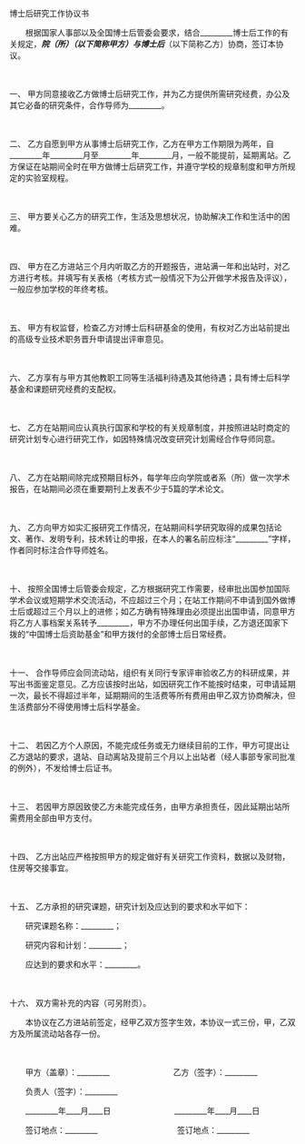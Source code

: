 



博士后研究工作协议书



 

　　根据国家人事部以及全国博士后管委会要求，结合_________博士后工作的有关规定，_________院（所）（以下简称甲方）与博士后_________（以下简称乙方）协商，签订本协议。

　　

一、
甲方同意接收乙方做博士后研究工作，并为乙方提供所需研究经费，办公及其它必备的研究条件，合作导师为_________。

　　

二、
乙方自愿到甲方从事博士后研究工作，乙方在甲方工作期限为两年，自_________年_________月至_________年_________月，一般不能提前，延期离站。乙方保证在站期间全时在甲方做博士后研究工作，并遵守学校的规章制度和甲方所规定的实验室规程。

　　

三、
甲方要关心乙方的研究工作，生活及思想状况，协助解决工作和生活中的困难。

　　

四、
甲方在乙方进站三个月内听取乙方的开题报告，进站满一年和出站时，对乙方进行考核。并填写有关表格（考核方式一般情况下为公开做学术报告及评议），一般应参加学校的年终考核。

　　

五、
甲方有权监督，检查乙方对博士后科研基金的使用，有权对乙方出站前提出的高级专业技术职务晋升申请提出评审意见。

　　

六、
乙方享有与甲方其他教职工同等生活福利待遇及其他待遇；具有博士后科学基金和课题研究经费的支配权。

　　

七、
乙方在站期间应认真执行国家和学校的有关规章制度，并按照进站时商定的研究计划专心进行研究工作，如因特殊情况改变研究计划需经合作导师同意。

　　

八、
乙方在站期间除完成预期目标外，每学年应向学院或者系（所）做一次学术报告，在站期间必须在重要期刊上发表不少于5篇的学术论文。

　　

九、
乙方向甲方如实汇报研究工作情况，在站期间科学研究取得的成果包括论文、著作、发明专利，技术转让的申报，在本人的署名前应标注“_________”字样，作者同时标注合作导师姓名。

　　

十、
按照全国博士后管委会规定，乙方根据研究工作需要，经审批出国参加国际学术会议或短期学术交流活动，不应超过三个月；在站工作期间不申请到国外做博士后或超过三个月以上的进修；如乙方确有特殊理由必须提出出国申请，同意甲方将乙方人事档案关系转予_________，甲方不办理任何出国手续，乙方退还国家下拨的“中国博士后资助基金”和甲方拨付的全部博士后日常经费。

　　

十一、
合作导师应会同流动站，组织有关同行专家评审验收乙方的科研成果，并写出书面鉴定意见。乙方应该按时出站，如因研究工作不能按时结束，可申请延期一次，最长不得超过半年，延期期间的生活费等所有费用由甲乙双方协商解决，但生活费部分不得使用博士后科学基金。

　　

十二、
若因乙方个人原因，不能完成任务或无力继续目前的工作，甲方可提出让乙方退站的要求，退站、自动离站及提前三个月以上出站者（经人事部专家司批准的例外），不发给博士后证书。

　　

十三、
若因甲方原因致使乙方未能完成任务，由甲方承担责任，因此延期出站所需费用全部由甲方支付。

　　

十四、
乙方出站应严格按照甲方的规定做好有关研究工作资料，数据以及财物，住房等交接事宜。

　　

十五、
乙方承担的研究课题，研究计划及应达到的要求和水平如下：

　　研究课题名称：_________；

　　研究内容和计划：_________；

　　应达到的要求和水平：_________。

　　

十六、
双方需补充的内容（可另附页）。

　　本协议在乙方进站前签定，经甲乙双方签字生效，本协议一式三份，甲，乙双方及所属流动站各存一份。

　　

　　甲方（盖章）：_________　　　　　　　　乙方（签字）：_________　　

　　负责人（签字）：_________　　

　　_________年____月____日　　　　　　　　_________年____月____日　　

　　签订地点：_________　　　　　　　　　　签订地点：_________